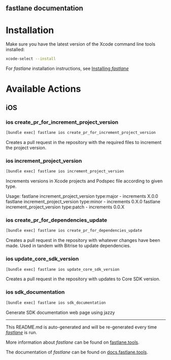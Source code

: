 fastlane documentation
----

# Installation

Make sure you have the latest version of the Xcode command line tools installed:

```sh
xcode-select --install
```

For _fastlane_ installation instructions, see [Installing _fastlane_](https://docs.fastlane.tools/#installing-fastlane)

# Available Actions

## iOS

### ios create_pr_for_increment_project_version

```sh
[bundle exec] fastlane ios create_pr_for_increment_project_version
```

Creates a pull request in the repository with the required files to increment the project version.

### ios increment_project_version

```sh
[bundle exec] fastlane ios increment_project_version
```

Increments versions in Xcode projects and Podspec file according to given type.

Usage:
fastlane increment_project_version type:major - increments X.0.0
fastlane increment_project_version type:minor - increments 0.X.0
fastlane increment_project_version type:patch - increments 0.0.X


### ios create_pr_for_dependencies_update

```sh
[bundle exec] fastlane ios create_pr_for_dependencies_update
```

Creates a pull request in the repository with whatever changes have been made. Used in tandem with Bitrise to update dependencies.

### ios update_core_sdk_version

```sh
[bundle exec] fastlane ios update_core_sdk_version
```

Creates a pull request in the repository with updates to Core SDK version. 

### ios sdk_documentation

```sh
[bundle exec] fastlane ios sdk_documentation
```

Generate SDK documentation web page using jazzy

----

This README.md is auto-generated and will be re-generated every time [_fastlane_](https://fastlane.tools) is run.

More information about _fastlane_ can be found on [fastlane.tools](https://fastlane.tools).

The documentation of _fastlane_ can be found on [docs.fastlane.tools](https://docs.fastlane.tools).
